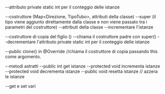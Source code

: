 --attributo private static int per il conteggio delle istanze



--costruttore (Map<Direzione, TipoTubo>, attributi della classe)
  --super (il tipo viene aggiunto direttamente dalla classe e non viene passato tra i parametri del costruttore)
  --attributi della classe
  --incrementare l'istanze
  
--costruttore di copia del figlio ()
  --chiama il costruttore padre con super() 
  --decrementare l'attributo private static int per il conteggio delle istanze
  
--public clone() in @Override //chiama il costruttore di copia passando this come argomento.

--metodi astratti
  --public int get istanze
  --protected void incrementa istanze
  --protected void decrementa istanze
  --public void resetta istanze // azzera le istanze

--get e set vari
  
